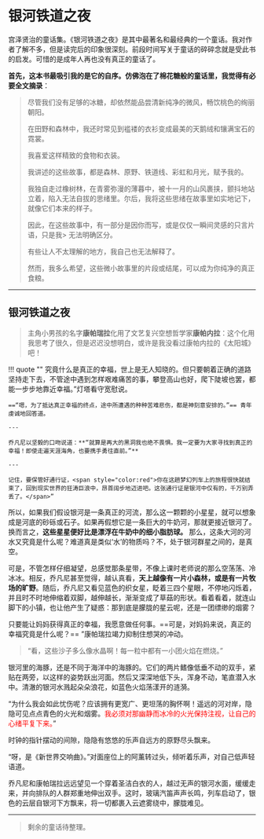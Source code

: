 # 银河铁道之夜

宫泽贤治的童话集。《银河铁道之夜》是其中最著名和最经典的一个童话。我对作者了解不多，但是读完后的印象很深刻。前段时间写关于童话的碎碎念就是受此书的启发。可惜的是成年人再也没有真正的童话了。

**首先，这本书最吸引我的是它的自序。仿佛泡在了棉花糖般的童话里，我觉得有必要全文摘录**：

> 尽管我们没有足够的冰糖，却依然能品尝清新纯净的微风，畅饮桃色的绚丽朝阳。
> 
> 在田野和森林中，我还时常见到褴褛的衣衫变成最美的天鹅绒和镶满宝石的霓裳。
> 
> 我喜爱这样精致的食物和衣装。
> 
> 我讲述的这些故事，都是森林、原野、铁道线、彩虹和月光，赋予我的。
> 
> 我独自走过橡树林，在青雾弥漫的薄暮中，被十一月的山风裹挟，颤抖地站立着，陷入无法自拔的思绪里。尔后，我将这些思绪在故事里如实地记下，就像它们本来的样子。
> 
> 因此，在这些故事中，有一部分是因你而写，或是仅仅一瞬间灵感的只言片语，只是我> 无法明确区分。
> 
> 有些让人不太理解的地方，我自己也无法解释了。
> 
> 然而，我多么希望，这些微小故事里的片段或结尾，可以成为你纯净的真正食粮。

---

## 银河铁道之夜

> 主角小男孩的名字**康帕瑞拉**化用了文艺复兴空想哲学家**康帕内拉**：这个化用我思考了很久，但是迟迟没想明白，或许是我没看过康帕内拉的《太阳城》吧！

!!! quote ""
    究竟什么是真正的幸福，世上是无人知晓的。但只要朝着正确的道路坚持走下去，不管途中遇到怎样艰难痛苦的事，攀登高山也好，爬下陡坡也罢，都能一步步地靠近幸福。”灯塔看守宽慰说。
    
    ==“嗯，为了抵达真正幸福的终点，途中所遭遇的种种苦难悲伤，都是神刻意安排的。”== 青年虔诚地回答道。

    ---

    乔凡尼以坚毅的口吻说道：**“就算是再大的黑洞我也绝不畏惧。我一定要为大家寻找到真正的幸福！即使走遍天涯海角，也要携手勇往直前。”**

    ---

    记住，要保管好通行证，<span style="color:red">你在这趟梦幻列车上的旅程很快就结束了，回到现实世界的狂涛巨浪中，昂首阔步地迈进吧。这张通行证是银河中仅有的，千万别弄丢了。</span>”

所以，如果我们假设银河是一条真正的河流，那么这一颗颗的小星星，就可以想象成是河底的砂砾或石子。如果再假想它是一条巨大的牛奶河，那就更接近银河了。换而言之，**这些星星便好比是漂浮在牛奶中的细小脂肪球。** 那么，这条大河的河水又究竟是什么呢？难道真是类似‘水’的物质吗？不，处于银河群星之间的，是真空。

可是，不管怎样仔细凝望，总感觉那条星带，不像上课时老师说的那么空荡荡、冷冰冰。相反，乔凡尼甚至觉得，越认真看，**天上越像有一片小森林，或是有一片牧场的旷野**。随后，乔凡尼又看见蓝色的织女星，眨着三四个星眼，不停地闪烁着，并且时不时地伸缩着双脚，越伸越长，渐渐变成了草菇的形状。看着看着，就连山脚下的小镇，也让他产生了疑惑：那到底是朦胧的星云呢，还是一团缥缈的烟雾？

只要能让妈妈获得真正的幸福，我愿意做任何事。==可是，对妈妈来说，真正的幸福究竟是什么呢？== ”康帕瑞拉竭力抑制住想哭的冲动。

> “看，这些沙子多么像水晶啊！每一粒中都有一小团火焰在燃烧。”

银河里的海豚，还是不同于海洋中的海豚的。它们的两片鳍像低垂不动的双手，紧贴在两旁，以这样的姿势跃出河面。然后又深深地低下头，浑身不动，笔直潜入水中。清澈的银河水溅起朵朵浪花，如蓝色火焰荡漾开的涟漪。

“为什么我会如此忧伤呢？应该拥有更宽广、更坦荡的胸怀啊！遥远的河对岸，隐隐可见点点青色的火光和烟雾。<span style="color:red">我必须对那幽静而冰冷的火光保持注视，让自己的心绪平复下来。</span>”

时钟的指针摆动的间隙，隐隐有悠悠的乐声自远方的原野尽头飘来。

“呀，是《新世界交响曲》。”对面座位上的阿薰转过头，倾听着乐声，对自己低声轻语道。

乔凡尼和康帕瑞拉远远望见一个穿着圣洁白衣的人，越过无声的银河水面，缓缓走来，并向排队的人群郑重地伸出双手。这时，玻璃汽笛声声长鸣，列车启动了，银色的云层自银河下方飘来，将一切都裹入云遮雾绕中，朦胧难见。

----

> 剩余的童话待整理。

